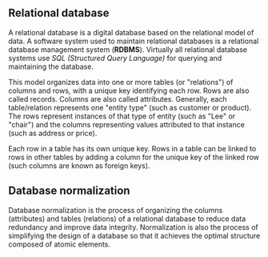 ## Relational database
A relational database is a digital database based on the relational model of data. A software system used to maintain relational databases is a relational database management system (**RDBMS**). Virtually all relational database systems use *SQL (Structured Query Language)* for querying and maintaining the database.

This model organizes data into one or more tables (or "relations") of columns and rows, with a unique key identifying each row. Rows are also called records. Columns are also called attributes. Generally, each table/relation represents one "entity type" (such as customer or product). The rows represent instances of that type of entity (such as "Lee" or "chair") and the columns representing values attributed to that instance (such as address or price).

Each row in a table has its own unique key. Rows in a table can be linked to rows in other tables by adding a column for the unique key of the linked row (such columns are known as foreign keys). 

## Database normalization
Database normalization is the process of organizing the columns (attributes) and tables (relations) of a relational database to reduce data redundancy and improve data integrity. Normalization is also the process of simplifying the design of a database so that it achieves the optimal structure composed of atomic elements.

